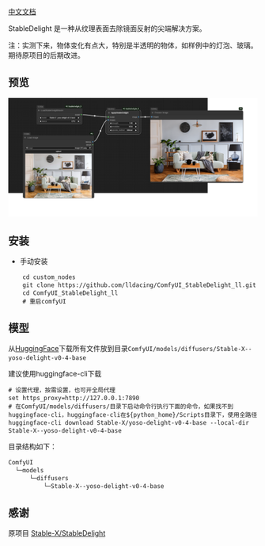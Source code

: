 [中文文档](README.md)

StableDelight 是一种从纹理表面去除镜面反射的尖端解决方案。

注：实测下来，物体变化有点大，特别是半透明的物体，如样例中的灯泡、玻璃。期待原项目的后期改进。

## 预览
![save api extended](example/workflow_base.png)

## 安装

- 手动安装
```shell
    cd custom_nodes
    git clone https://github.com/lldacing/ComfyUI_StableDelight_ll.git
    cd ComfyUI_StableDelight_ll
    # 重启comfyUI
```
    

## 模型
从[HuggingFace](https://huggingface.co/Stable-X/yoso-delight-v0-4-base/tree/main)下载所有文件放到目录`ComfyUI/models/diffusers/Stable-X--yoso-delight-v0-4-base`

建议使用huggingface-cli下载
```
# 设置代理，按需设置，也可开全局代理
set https_proxy=http://127.0.0.1:7890
# 在ComfyUI/models/diffusers/目录下启动命令行执行下面的命令，如果找不到huggingface-cli，huggingface-cli在${python_home}/Scripts目录下，使用全路径
huggingface-cli download Stable-X/yoso-delight-v0-4-base --local-dir Stable-X--yoso-delight-v0-4-base
```
目录结构如下：
```
ComfyUI
  └─models
      └─diffusers
          └─Stable-X--yoso-delight-v0-4-base
```

## 感谢

原项目 [Stable-X/StableDelight](https://github.com/Stable-X/StableDelight)

